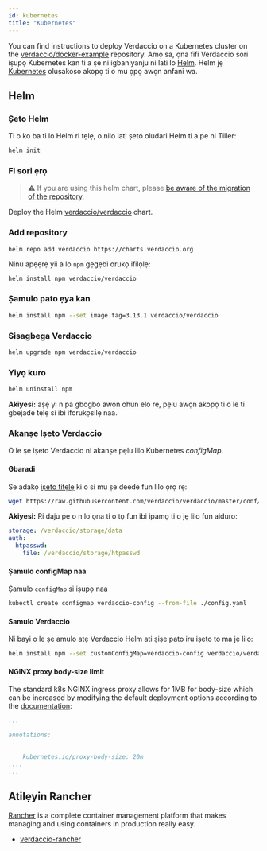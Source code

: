 ```yaml
---
id: kubernetes
title: "Kubernetes"
---
```


 You can find instructions to deploy Verdaccio on a Kubernetes cluster on the [verdaccio/docker-example](https://github.com/verdaccio/verdaccio/tree/5.x/docker-examples/kubernetes-example) repository. Amọ sa, ọna fifi Verdaccio sori iṣupọ Kubernetes kan ti a ṣe ni igbaniyanju ni lati lo [Helm](https://helm.sh). Helm jẹ [Kubernetes](https://kubernetes.io) oluṣakoso akopọ ti o mu ọpọ awọn anfani wa.

## Helm

### Ṣeto Helm

Ti o ko ba ti lo Helm ri tẹlẹ, o nilo lati ṣeto oludari Helm ti a pe ni Tiller:

```bash
helm init
```

### Fi sori ẹrọ

> ⚠️ If you are using this helm chart, please [be aware of the migration of the repository](https://github.com/verdaccio/verdaccio/issues/1767).

Deploy the Helm [verdaccio/verdaccio](https://github.com/verdaccio/charts) chart.

### Add repository

    helm repo add verdaccio https://charts.verdaccio.org
    

Ninu apẹẹrẹ yii a lo `npm` gẹgẹbi orukọ ifilọlẹ:

```bash
helm install npm verdaccio/verdaccio
```

### Ṣamulo pato ẹya kan

```bash
helm install npm --set image.tag=3.13.1 verdaccio/verdaccio
```

### Sisagbega Verdaccio

```bash
helm upgrade npm verdaccio/verdaccio
```

### Yiyọ kuro

```bash
helm uninstall npm
```

**Akiyesi:** aṣẹ yi n pa gbogbo awọn ohun elo rẹ, pẹlu awọn akopọ ti o le ti gbejade tẹlẹ si ibi iforukọsilẹ naa.

### Akanṣe Iṣeto Verdaccio

O le ṣe iṣeto Verdaccio ni akanṣe pẹlu lilo Kubernetes *configMap*.

#### Gbaradi

Se adakọ [iṣeto titẹlẹ](https://github.com/verdaccio/verdaccio/blob/master/conf/docker.yaml) ki o si mu ṣe deede fun lilo ọrọ rẹ:

```bash
wget https://raw.githubusercontent.com/verdaccio/verdaccio/master/conf/docker.yaml -O config.yaml
```

**Akiyesi:** Ri daju pe o n lo ọna ti o tọ fun ibi ipamọ ti o jẹ lilo fun aiduro:

```yaml
storage: /verdaccio/storage/data
auth:
  htpasswd:
    file: /verdaccio/storage/htpasswd
```

#### Ṣamulo configMap naa

Ṣamulo `configMap` si iṣupọ naa

```bash
kubectl create configmap verdaccio-config --from-file ./config.yaml
```

#### Samulo Verdaccio

Ni bayi o le ṣe amulo atẹ Verdaccio Helm ati ṣiṣe pato iru iṣeto to ma jẹ lilo:

```bash
helm install npm --set customConfigMap=verdaccio-config verdaccio/verdaccio
```

#### NGINX proxy body-size limit

The standard k8s NGINX ingress proxy allows for 1MB for body-size which can be increased by modifying the default deployment options according to the [documentation](https://kubernetes.github.io/ingress-nginx/user-guide/nginx-configuration/annotations/#custom-max-body-size):

```yaml
...

annotations:
...

    kubernetes.io/proxy-body-size: 20m
....    
...

```

## Atilẹyin Rancher

[Rancher](http://rancher.com/) is a complete container management platform that makes managing and using containers in production really easy.

* [verdaccio-rancher](https://github.com/lgaticaq/verdaccio-rancher)